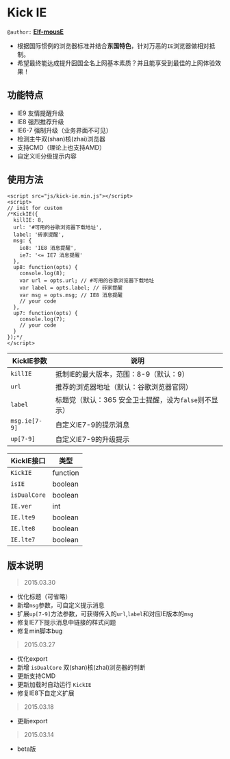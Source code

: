 Kick IE
=======

`@author:` [**Elf-mousE**](http://elf-mouse.me/)

- 根据国际惯例的浏览器标准并结合**东国特色**，针对万恶的`IE`浏览器做相对抵制。
- 希望最终能达成提升囧国全名上网基本素质？并且能享受到最佳的上网体验效果！

功能特点
--------

- IE9 友情提醒升级
- IE8 强烈推荐升级
- IE6-7 强制升级（业务界面不可见）
- 检测主牛双(shan)核(zhai)浏览器
- 支持CMD（理论上也支持AMD）
- 自定义IE分级提示内容

使用方法
--------

    <script src="js/kick-ie.min.js"></script>
    <script>
    // init for custom
    /*KickIE({
      killIE: 8,
      url: '#可用的谷歌浏览器下载地址',
      label: '砖家提醒',
      msg: {
        ie8: 'IE8 消息提醒',
        ie7: '<= IE7 消息提醒'
      },
      up8: function(opts) {
        console.log(8);
        var url = opts.url; // #可用的谷歌浏览器下载地址
        var label = opts.label; // 砖家提醒
        var msg = opts.msg; // IE8 消息提醒
        // your code
      },
      up7: function(opts) {
        console.log(7);
        // your code
      }
    });*/
    </script>

KickIE参数 | 说明
---------- | ----
`killIE` | 抵制IE的最大版本，范围：8-9（默认：9）
`url` | 推荐的浏览器地址（默认：谷歌浏览器官网）
`label` | 标题党（默认：365 安全卫士提醒，设为`false`则不显示）
`msg.ie[7-9]` | 自定义IE7-9的提示消息
`up[7-9]` | 自定义IE7-9的升级提示

KickIE接口 | 类型
---------- | ----
`KickIE` | function
`isIE` | boolean
`isDualCore` | boolean
`IE.ver` | int
`IE.lte9` | boolean
`IE.lte8` | boolean
`IE.lte7` | boolean

版本说明
--------

> 2015.03.30

- 优化标题（可省略）
- 新增`msg`参数，可自定义提示消息
- 扩展`up[7-9]`方法参数，可获得传入的`url`,`label`和对应IE版本的`msg`
- 修复IE7下提示消息中链接的样式问题
- 修复min脚本bug

> 2015.03.27

- 优化export
- 新增 `isDualCore` 双(shan)核(zhai)浏览器的判断
- 更新支持CMD
- 更新加载时自动运行 `KickIE`
- 修复IE8下自定义扩展

> 2015.03.18

- 更新export

> 2015.03.14

- beta版
